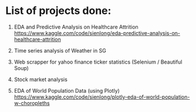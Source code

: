 # List of projects done:
1. EDA and Predictive Analysis on Healthcare Attrition 
   https://www.kaggle.com/code/sienlong/eda-predictive-analysis-on-healthcare-attrition

2. Time series analysis of Weather in SG

4. Web scrapper for yahoo finance ticker statistics (Selenium / Beautiful Soup)

5. Stock market analysis

6. EDA of World Population Data (using Plotly)
   https://www.kaggle.com/code/sienlong/plotly-eda-of-world-population-w-choropleths
